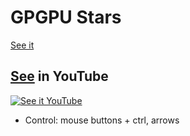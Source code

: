# GPGPU Stars

[See it](https://zotho.github.io/projects/GPGPU_Stars/)

## [See](https://www.youtube.com/watch?v=a2SKh4sYFHs) in YouTube
[![See it YouTube](https://raw.githubusercontent.com/zotho/zotho.github.io/master/projects/GPGPU_Stars/youtube_screenshot.png)](https://www.youtube.com/watch?v=a2SKh4sYFHs)

* Control: mouse buttons + ctrl, arrows